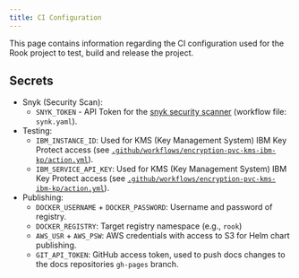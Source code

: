 ```yaml
---
title: CI Configuration
---
```


This page contains information regarding the CI configuration used for the Rook project to test, build and release the project.

## Secrets

* Snyk (Security Scan):
    * `SNYK_TOKEN` - API Token for the [snyk security scanner](https://snyk.io/) (workflow file: `synk.yaml`).
* Testing:
    * `IBM_INSTANCE_ID`: Used for KMS (Key Management System) IBM Key Protect access (see [`.github/workflows/encryption-pvc-kms-ibm-kp/action.yml`](https://github.com/rook/rook/blob/master/.github/workflows/encryption-pvc-kms-ibm-kp/action.yml)).
    * `IBM_SERVICE_API_KEY`: Used for KMS (Key Management System) IBM Key Protect access (see [`.github/workflows/encryption-pvc-kms-ibm-kp/action.yml`](https://github.com/rook/rook/blob/master/.github/workflows/encryption-pvc-kms-ibm-kp/action.yml)).
* Publishing:
    * `DOCKER_USERNAME` + `DOCKER_PASSWORD`: Username and password of registry.
    * `DOCKER_REGISTRY`: Target registry namespace (e.g., `rook`)
    * `AWS_USR` + `AWS_PSW`: AWS credentials with access to S3 for Helm chart publishing.
    * `GIT_API_TOKEN`: GitHub access token, used to push docs changes to the docs repositories `gh-pages` branch.
